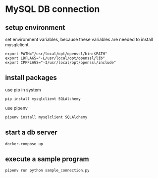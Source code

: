 # MySQL DB connection

## setup environment

set environment variables, because these variables are needed to install mysqlclient.

```shell
export PATH="/usr/local/opt/openssl/bin:$PATH"
export LDFLAGS="-L/usr/local/opt/openssl/lib"
export CPPFLAGS="-I/usr/local/opt/openssl/include"
```

## install packages

use pip in system

```shell
pip install mysqlclient SQLAlchemy
```

use pipenv

```shell
pipenv install mysqlclient SQLAlchemy
```

## start a db server

```shell
docker-compose up
```

## execute a sample program

```shell
pipenv run python sample_connection.py
```
